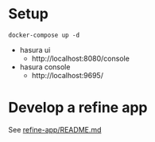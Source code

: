 # Setup

```
docker-compose up -d
```

- hasura ui
  - http://localhost:8080/console
- hasura console
  - http://localhost:9695/

# Develop a refine app

See [refine-app/README.md](/refine-app/README.md)
